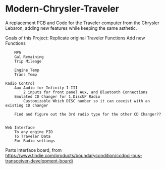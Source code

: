 # Modern-Chrysler-Traveler
A replacement PCB and Code for the Traveler computer from the Chrysler Lebaron, adding new features while keeping the same asthetic.


Goals of this Project:
	Replicate original Traveler Functions
	Add new Functions
	
		MPG
		Gal Remaining
		Trip Mileage
		
		Engine Temp
		Trans Temp
		
	Radio Control
		Aux Audio for Infinity I-III
			2 inputs for front panel Aux, and Bluetooth Connections
		Emulated CD Changer for 1.DiscUP Radio
			Customizable Which DISC number so it can coexist with an existing CD changer
			
		Find and figure out the 3rd radio type for the other CD Changer??
		
		
	Web Interface
		To any engine PID 
		To Traveler Data
		For Radio settings
		
Parts
	Interface board, from https://www.tindie.com/products/boundarycondition/ccdpci-bus-transceiver-development-board/
